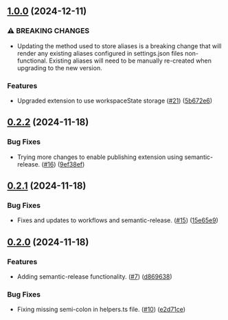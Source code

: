 ## [1.0.0](https://github.com/andyp-22/ffva/compare/v0.2.2...v1.0.0) (2024-12-11)

### ⚠ BREAKING CHANGES

* Updating the method used to store aliases is a breaking change that will render any existing aliases configured in settings.json files non-functional. Existing aliases will need to be manually re-created when upgrading to the new version.

### Features

* Upgraded extension to use workspaceState storage ([#21](https://github.com/andyp-22/ffva/issues/21)) ([5b672e6](https://github.com/andyp-22/ffva/commit/5b672e6645dd73dca4ddae2a18306a141e7dff5f))

## [0.2.2](https://github.com/andyp-22/ffva/compare/v0.2.1...v0.2.2) (2024-11-18)

### Bug Fixes

* Trying more changes to enable publishing extension using semantic-release. ([#16](https://github.com/andyp-22/ffva/issues/16)) ([9ef38ef](https://github.com/andyp-22/ffva/commit/9ef38efa205e411a93c676743a716b6fa979dc4d))

## [0.2.1](https://github.com/andyp-22/ffva/compare/v0.2.0...v0.2.1) (2024-11-18)

### Bug Fixes

* Fixes and updates to workflows and semantic-release. ([#15](https://github.com/andyp-22/ffva/issues/15)) ([15e65e9](https://github.com/andyp-22/ffva/commit/15e65e93b17e4ff2312be73e006332a79404aca7))

## [0.2.0](https://github.com/andyp-22/ffva/compare/v0.1.1...v0.2.0) (2024-11-18)

### Features

* Adding semantic-release functionality. ([#7](https://github.com/andyp-22/ffva/issues/7)) ([d869638](https://github.com/andyp-22/ffva/commit/d869638d494ddc4faa2872687bc4ee0c971f4d3f))

### Bug Fixes

* Fixing missing semi-colon in helpers.ts file. ([#10](https://github.com/andyp-22/ffva/issues/10)) ([e2d71ce](https://github.com/andyp-22/ffva/commit/e2d71cecb0fdf43ebbd9686aa74fd5098f12780c))

